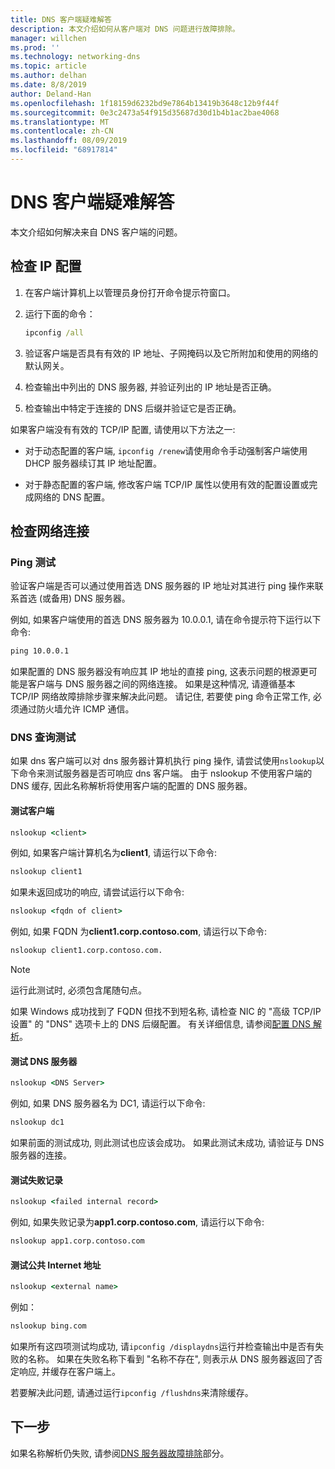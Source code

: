 ```yaml
---
title: DNS 客户端疑难解答
description: 本文介绍如何从客户端对 DNS 问题进行故障排除。
manager: willchen
ms.prod: ''
ms.technology: networking-dns
ms.topic: article
ms.author: delhan
ms.date: 8/8/2019
author: Deland-Han
ms.openlocfilehash: 1f18159d6232bd9e7864b13419b3648c12b9f44f
ms.sourcegitcommit: 0e3c2473a54f915d35687d30d1b4b1ac2bae4068
ms.translationtype: MT
ms.contentlocale: zh-CN
ms.lasthandoff: 08/09/2019
ms.locfileid: "68917814"
---
```

# <a name="troubleshooting-dns-clients"></a>DNS 客户端疑难解答

本文介绍如何解决来自 DNS 客户端的问题。

## <a name="check-ip-configuration"></a>检查 IP 配置

1. 在客户端计算机上以管理员身份打开命令提示符窗口。

2. 运行下面的命令：

   ```cmd
   ipconfig /all
   ```

3. 验证客户端是否具有有效的 IP 地址、子网掩码以及它所附加和使用的网络的默认网关。

4. 检查输出中列出的 DNS 服务器, 并验证列出的 IP 地址是否正确。

5. 检查输出中特定于连接的 DNS 后缀并验证它是否正确。

如果客户端没有有效的 TCP/IP 配置, 请使用以下方法之一:

* 对于动态配置的客户端, `ipconfig /renew`请使用命令手动强制客户端使用 DHCP 服务器续订其 IP 地址配置。

* 对于静态配置的客户端, 修改客户端 TCP/IP 属性以使用有效的配置设置或完成网络的 DNS 配置。

## <a name="check-network-connection"></a>检查网络连接

### <a name="ping-test"></a>Ping 测试

验证客户端是否可以通过使用首选 DNS 服务器的 IP 地址对其进行 ping 操作来联系首选 (或备用) DNS 服务器。

例如, 如果客户端使用的首选 DNS 服务器为 10.0.0.1, 请在命令提示符下运行以下命令:

```cmd
ping 10.0.0.1
```

如果配置的 DNS 服务器没有响应其 IP 地址的直接 ping, 这表示问题的根源更可能是客户端与 DNS 服务器之间的网络连接。 如果是这种情况, 请遵循基本 TCP/IP 网络故障排除步骤来解决此问题。 请记住, 若要使 ping 命令正常工作, 必须通过防火墙允许 ICMP 通信。

### <a name="dns-query-tests"></a>DNS 查询测试

如果 dns 客户端可以对 dns 服务器计算机执行 ping 操作, 请尝试使用`nslookup`以下命令来测试服务器是否可响应 dns 客户端。 由于 nslookup 不使用客户端的 DNS 缓存, 因此名称解析将使用客户端的配置的 DNS 服务器。

#### <a name="test-a-client"></a>测试客户端

```cmd
nslookup <client>
```
  
例如, 如果客户端计算机名为**client1**, 请运行以下命令:
  
```cmd
nslookup client1
```
  
如果未返回成功的响应, 请尝试运行以下命令:
  
```cmd
nslookup <fqdn of client>
```
  
例如, 如果 FQDN 为**client1.corp.contoso.com**, 请运行以下命令:

```cmd
nslookup client1.corp.contoso.com.
```

> [!NOTE]
> 运行此测试时, 必须包含尾随句点。

如果 Windows 成功找到了 FQDN 但找不到短名称, 请检查 NIC 的 "高级 TCP/IP 设置" 的 "DNS" 选项卡上的 DNS 后缀配置。 有关详细信息, 请参阅[配置 DNS 解析](https://docs.microsoft.com/previous-versions/tn-archive/dd163570(v=technet.10)#configuring-dns-resolution)。

#### <a name="test-the-dns-server"></a>测试 DNS 服务器

```cmd
nslookup <DNS Server>
```

例如, 如果 DNS 服务器名为 DC1, 请运行以下命令:

```cmd
nslookup dc1
```
如果前面的测试成功, 则此测试也应该会成功。 如果此测试未成功, 请验证与 DNS 服务器的连接。

#### <a name="test-the-failing-record"></a>测试失败记录

```cmd
nslookup <failed internal record>
```

例如, 如果失败记录为**app1.corp.contoso.com**, 请运行以下命令:

```cmd
nslookup app1.corp.contoso.com
```

#### <a name="test-a-public-internet-address"></a>测试公共 Internet 地址

```cmd
nslookup <external name>
```

例如： 
```cmd
nslookup bing.com
```

如果所有这四项测试均成功, 请`ipconfig /displaydns`运行并检查输出中是否有失败的名称。 如果在失败名称下看到 "名称不存在", 则表示从 DNS 服务器返回了否定响应, 并缓存在客户端上。 

若要解决此问题, 请通过运行`ipconfig /flushdns`来清除缓存。

## <a name="next-step"></a>下一步

如果名称解析仍失败, 请参阅[DNS 服务器故障排除](troubleshoot-dns-server.md)部分。
